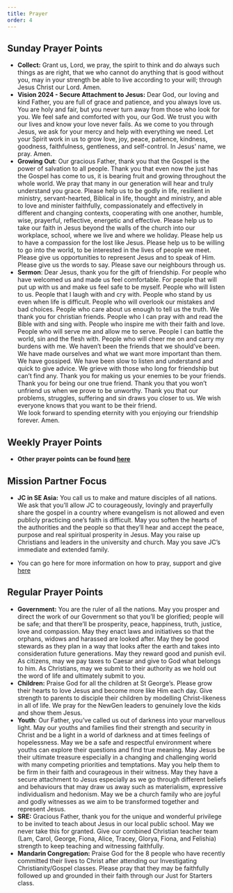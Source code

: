 ```yaml
---
title: Prayer
order: 4
---
```


## Sunday Prayer Points


- **Collect:** Grant us, Lord, we pray, the spirit to think and do always such things as are right, that we who cannot do anything that is good without you, may in your strength be able to live according to your will; through Jesus Christ our Lord. Amen.
- **Vision 2024 - Secure Attachment to Jesus:** Dear God, our loving and kind Father, you are full of grace and patience, and you always love us. You are holy and fair, but you never turn away from those who look for you. We feel safe and comforted with you, our God. We trust you with our lives and know your love never fails. As we come to you through Jesus, we ask for your mercy and help with everything we need. Let your Spirit work in us to grow love, joy, peace, patience, kindness, goodness, faithfulness, gentleness, and self-control. In Jesus' name, we pray. Amen.
- **Growing Out**: Our gracious Father, thank you that the Gospel is the power of salvation to all people. Thank you that even now the just has the Gospel has come to us, it is bearing fruit and growing throughout the whole world. We pray that many in our generation will hear and truly understand you grace. Please help us to be godly in life, resilient in ministry, servant-hearted, Biblical in life, thought and ministry, and able to love and minister faithfully, compassionately and effectively in different and changing contexts, cooperating with one another, humble, wise, prayerful, reflective, energetic and effective. Please help us to take our faith in Jesus beyond the walls of the church into our workplace, school, where we live and where we holiday. Please help us to have a compassion for the lost like Jesus. Please help us to be willing to go into the world, to be interested in the lives of people we meet. Please give us opportunities to represent Jesus and to speak of Him. Please give us the words to say. Please save our neighbours through us.
- **Sermon**: 
Dear Jesus, thank you for the gift of friendship. For people who have welcomed us and made us feel comfortable. For people that will put up with us and make us feel safe to be myself. People who will listen to us. People that I laugh with and cry with. People who stand by us even when life is difficult. People who will overlook our mistakes and bad choices. People who care about us enough to tell us the truth. 
We thank you for christian friends. People who I can pray with and read the Bible with and sing with. People who inspire me with their faith and love. People who will serve me and allow me to serve. People I can battle the world, sin and the flesh with. People who will cheer me on and carry my burdens with me. 
We haven’t been the friends that we should’ve been. We have made ourselves and what we want more important than them. We have gossiped. We have been slow to listen and understand and quick to give advice. 
We grieve with those who long for friendship but can’t find any. 
Thank you for making us your enemies to be your friends. Thank you for being our one true friend. Thank you that you won’t unfriend us when we prove to be unworthy. Thank you that our problems, struggles, suffering and sin draws you closer to us. 
We wish everyone knows that you want to be their friend.  
We look forward to spending eternity with you enjoying our friendship forever. Amen.


## Weekly Prayer Points
- **Other prayer points can be found [here](https://stgeorgeshurstville.org.au/prayer)** 


## Mission Partner Focus
- **JC in SE Asia:** You call us to make and mature disciples of all nations. We ask that you’ll allow JC to courageously, lovingly and prayerfully share the gospel in a country where evangelism is not allowed and even publicly practicing one’s faith is difficult. May you soften the hearts of the authorities and the people so that they’ll hear and accept the peace, purpose and real spiritual prosperity in Jesus. May you raise up Christians and leaders in the university and church. May you save JC’s immediate and extended family. 

- You can go here for more information on how to pray, support and give [here](https://stgeorgeshurstville.org.au/mission-partners)


## Regular Prayer Points
- **Government:** You are the ruler of all the nations. May you prosper and direct the work of our Government so that you’ll be glorified; people will be safe; and that there’ll be prosperity, peace, happiness, truth, justice, love and compassion. May they enact laws and initiatives so that the orphans, widows and harassed are looked after. May they be good stewards as they plan in a way that looks after the earth and takes into consideration future generations. May they reward good and punish evil. As citizens, may we pay taxes to Caesar and give to God what belongs to him. As Christians, may we submit to their authority as we hold out the word of life and ultimately submit to you. 
- **Children:** Praise God for all the children at St George’s. Please grow their hearts to love Jesus and become more like Him each day. Give strength to parents to disciple their children by modelling Christ-likeness in all of life. We pray for the NewGen leaders to genuinely love the kids and show them Jesus.
- **Youth**: Our Father, you’ve called us out of darkness into your marvellous light. May our youths and families find their strength and security in Christ and be a light in a world of darkness and at times feelings of hopelessness. May we be a safe and respectful environment where youths can explore their questions and find true meaning. May Jesus be their ultimate treasure especially in a changing and challenging world with many competing priorities and temptations. May you help them to be firm in their faith and courageous in their witness. May they have a secure attachment to Jesus especially as we go through different beliefs and behaviours that may draw us away such as materialism, expressive individualism and hedonism. May we be a church family who are joyful and godly witnesses as we aim to be transformed together and represent Jesus.
- **SRE:** Gracious Father, thank you for the unique and wonderful privilege to be invited to teach about Jesus in our local public school. May we never take this for granted. Give our combined Christian teacher team (Lam, Carol, George, Fiona, Alice, Tracey, Glorya, Fiona, and Felishia) strength to keep teaching and witnessing faithfully.
- **Mandarin Congregation:**  Praise God for the 8 people who have recently committed their lives to Christ after attending our Investigating Christianity/Gospel classes. Please pray that they may be faithfully followed up and grounded in their faith through our Just for Starters class.




